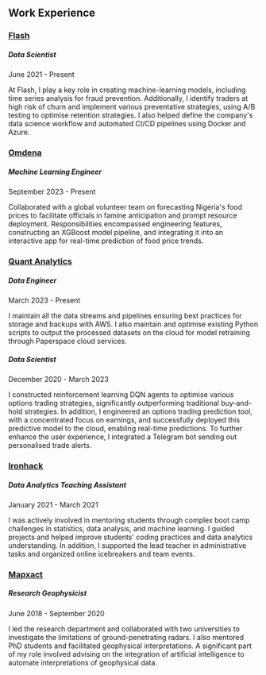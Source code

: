 <div class='PortMarker'>

## Work Experience

<div class='StyledHR StyledHRProjects'></div>

<h3><a href="https://flash.co.za/" class="gradientHoverLink" target="_blank">Flash</a></h4>


##### Data Scientist

June 2021 - Present

At Flash, I play a key role in creating machine-learning models, including time series analysis for fraud prevention. Additionally, I identify traders at high risk of churn and implement various preventative strategies, using A/B testing to optimise retention strategies. I also helped define the company's data science workflow and automated CI/CD pipelines using Docker and Azure.

<div class='StyledHR StyledHRProjects'></div>

<h3><a href="https://www.omdena.com" class="gradientHoverLink" target="_blank">Omdena</a></h4>

##### Machine Learning Engineer

September 2023 - Present

Collaborated with a global volunteer team on forecasting Nigeria's food prices to facilitate officials in famine anticipation and prompt resource deployment. Responsibilities encompassed engineering features, constructing an XGBoost model pipeline, and integrating it into an interactive app for real-time prediction of food price trends.

<div class='StyledHR StyledHRProjects'></div>

<h3><a href="https://www.quantanalytics.tech" class="gradientHoverLink" target="_blank">Quant Analytics</a></h4>

##### Data Engineer

March 2023 - Present

I maintain all the data streams and pipelines ensuring best practices for storage and backups with AWS. I also maintain and optimise existing Python scripts to output the processed datasets on the cloud for model retraining through Paperspace cloud services.

##### Data Scientist

December 2020 - March 2023

I constructed reinforcement learning DQN agents to optimise various options trading strategies, significantly outperforming traditional buy-and-hold strategies. In addition, I engineered an options trading prediction tool, with a concentrated focus on earnings, and successfully deployed this predictive model to the cloud, enabling real-time predictions. To further enhance the user experience, I integrated a Telegram bot sending out personalised trade alerts.

<div class='StyledHR StyledHRProjects'></div>

<h3><a href="https://www.ironhack.com/ww/en" class="gradientHoverLink" target="_blank">Ironhack</a></h4>

##### Data Analytics Teaching Assistant

January 2021 - March 2021

I was actively involved in mentoring students through complex boot camp challenges in statistics, data analysis, and machine learning. I guided projects and helped improve students' coding practices and data analytics understanding. In addition, I supported the lead teacher in administrative tasks and organized online icebreakers and team events.


<div class='StyledHR StyledHRProjects'></div>

<h3><a href="https://mapxact.com/" class="gradientHoverLink" target="_blank">Mapxact</a></h4>

##### Research Geophysicist

June 2018 - September 2020

I led the research department and collaborated with two universities to investigate the limitations of ground-penetrating radars. I also mentored PhD students and facilitated geophysical interpretations. A significant part of my role involved advising on the integration of artificial intelligence to automate interpretations of geophysical data.



